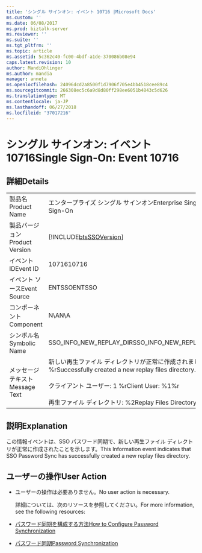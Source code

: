 ```yaml
---
title: 'シングル サインオン: イベント 10716 |Microsoft Docs'
ms.custom: ''
ms.date: 06/08/2017
ms.prod: biztalk-server
ms.reviewer: ''
ms.suite: ''
ms.tgt_pltfrm: ''
ms.topic: article
ms.assetid: 5c362c40-fc00-4bdf-a1de-370086b08e94
caps.latest.revision: 10
author: MandiOhlinger
ms.author: mandia
manager: anneta
ms.openlocfilehash: 24096dcd2a8500f1d7906f705e4bb4518cee89c4
ms.sourcegitcommit: 266308ec5c6a9d8d80ff298ee6051b4843c5d626
ms.translationtype: MT
ms.contentlocale: ja-JP
ms.lasthandoff: 06/27/2018
ms.locfileid: "37017216"
---
```

# <a name="single-sign-on-event-10716"></a><span data-ttu-id="b9aa1-102">シングル サインオン: イベント 10716</span><span class="sxs-lookup"><span data-stu-id="b9aa1-102">Single Sign-On: Event 10716</span></span>
## <a name="details"></a><span data-ttu-id="b9aa1-103">詳細</span><span class="sxs-lookup"><span data-stu-id="b9aa1-103">Details</span></span>  

|                 |                                                                                                                           |
|-----------------|---------------------------------------------------------------------------------------------------------------------------|
|  <span data-ttu-id="b9aa1-104">製品名</span><span class="sxs-lookup"><span data-stu-id="b9aa1-104">Product Name</span></span>   |                                                 <span data-ttu-id="b9aa1-105">エンタープライズ シングル サインオン</span><span class="sxs-lookup"><span data-stu-id="b9aa1-105">Enterprise Single Sign-On</span></span>                                                 |
| <span data-ttu-id="b9aa1-106">製品バージョン</span><span class="sxs-lookup"><span data-stu-id="b9aa1-106">Product Version</span></span> |                                [!INCLUDE[btsSSOVersion](../includes/btsssoversion-md.md)]                                 |
|    <span data-ttu-id="b9aa1-107">イベント ID</span><span class="sxs-lookup"><span data-stu-id="b9aa1-107">Event ID</span></span>     |                                                           <span data-ttu-id="b9aa1-108">10716</span><span class="sxs-lookup"><span data-stu-id="b9aa1-108">10716</span></span>                                                           |
|  <span data-ttu-id="b9aa1-109">イベント ソース</span><span class="sxs-lookup"><span data-stu-id="b9aa1-109">Event Source</span></span>   |                                                          <span data-ttu-id="b9aa1-110">ENTSSO</span><span class="sxs-lookup"><span data-stu-id="b9aa1-110">ENTSSO</span></span>                                                           |
|    <span data-ttu-id="b9aa1-111">コンポーネント</span><span class="sxs-lookup"><span data-stu-id="b9aa1-111">Component</span></span>    |                                                            <span data-ttu-id="b9aa1-112">N\A</span><span class="sxs-lookup"><span data-stu-id="b9aa1-112">N\A</span></span>                                                            |
|  <span data-ttu-id="b9aa1-113">シンボル名</span><span class="sxs-lookup"><span data-stu-id="b9aa1-113">Symbolic Name</span></span>  |                                                  <span data-ttu-id="b9aa1-114">SSO_INFO_NEW_REPLAY_DIR</span><span class="sxs-lookup"><span data-stu-id="b9aa1-114">SSO_INFO_NEW_REPLAY_DIR</span></span>                                                  |
|  <span data-ttu-id="b9aa1-115">メッセージ テキスト</span><span class="sxs-lookup"><span data-stu-id="b9aa1-115">Message Text</span></span>   | <span data-ttu-id="b9aa1-116">新しい再生ファイル ディレクトリが正常に作成されました。%r</span><span class="sxs-lookup"><span data-stu-id="b9aa1-116">Successfully created a new replay files directory.%r</span></span><br /><br /> <span data-ttu-id="b9aa1-117">クライアント ユーザー: 1 %r</span><span class="sxs-lookup"><span data-stu-id="b9aa1-117">Client User: %1%r</span></span><br /><br /> <span data-ttu-id="b9aa1-118">再生ファイル ディレクトリ: %2</span><span class="sxs-lookup"><span data-stu-id="b9aa1-118">Replay Files Directory: %2</span></span> |

## <a name="explanation"></a><span data-ttu-id="b9aa1-119">説明</span><span class="sxs-lookup"><span data-stu-id="b9aa1-119">Explanation</span></span>  
 <span data-ttu-id="b9aa1-120">この情報イベントは、SSO パスワード同期で、新しい再生ファイル ディレクトリが正常に作成されたことを示します。</span><span class="sxs-lookup"><span data-stu-id="b9aa1-120">This Information event indicates that SSO Password Sync has successfully created a new replay files directory.</span></span>  

## <a name="user-action"></a><span data-ttu-id="b9aa1-121">ユーザーの操作</span><span class="sxs-lookup"><span data-stu-id="b9aa1-121">User Action</span></span>  

- <span data-ttu-id="b9aa1-122">ユーザーの操作は必要ありません。</span><span class="sxs-lookup"><span data-stu-id="b9aa1-122">No user action is necessary.</span></span>  

  <span data-ttu-id="b9aa1-123">詳細については、次のリソースを参照してください。</span><span class="sxs-lookup"><span data-stu-id="b9aa1-123">For more information, see the following resources:</span></span>  

- [<span data-ttu-id="b9aa1-124">パスワード同期を構成する方法</span><span class="sxs-lookup"><span data-stu-id="b9aa1-124">How to Configure Password Synchronization</span></span>](../core/how-to-configure-password-synchronization.md)  

- [<span data-ttu-id="b9aa1-125">パスワード同期</span><span class="sxs-lookup"><span data-stu-id="b9aa1-125">Password Synchronization</span></span>](../core/password-synchronization2.md)
